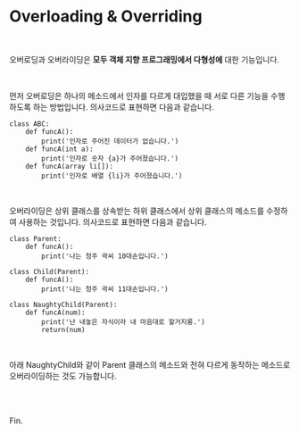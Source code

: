 # Overloading & Overriding

<br>

오버로딩과 오버라이딩은 **모두 객체 지향 프로그래밍에서 다형성에** 대한 기능입니다.

<br>

먼저 오버로딩은 하나의 메소드에서 인자를 다르게 대입했을 때 서로 다른 기능을 수행하도록 하는 방법입니다. 의사코드로 표현하면 다음과 같습니다.

```
class ABC:
	def funcA():
		print('인자로 주어진 데이터가 없습니다.')
	def funcA(int a):
		print('인자로 숫자 {a}가 주어졌습니다.')
	def funcA(array li[]):
		print('인자로 배열 {li}가 주어졌습니다.')
```

<br>

오버라이딩은 상위 클래스를 상속받는 하위 클래스에서 상위 클래스의 메소드를 수정하여 사용하는 것입니다. 의사코드로 표현하면 다음과 같습니다.

```
class Parent:
	def funcA():
		print('나는 청주 곽씨 10대손입니다.')

class Child(Parent):
	def funcA():
		print('나는 청주 곽씨 11대손입니다.')

class NaughtyChild(Parent):
	def funcA(num):
		print('난 내놓은 자식이라 내 마음대로 할거지롱.')
		return(num)
```

<br>

아래 NaughtyChild와 같이 Parent 클래스의 메소드와 전혀 다르게 동작하는 메소드로 오버라이딩하는 것도 가능합니다.

<br><br>

Fin.